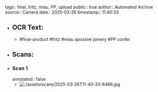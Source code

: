 tags:: final, fritz, miau, PP, upload
public:: true
author:: Automated Archive
source:: Camera
date:: 2025-03-26
timestamp:: 11:40:33

- ## OCR Text:
	- #final-product
	  #fritz
	  #miau
	  apossire
	  joinery
	  #PP
	  confer
- ## Scans:
- ### Scan 1
  annotated:: false
	- ![./assets/scans/2025-03-26T11-40-33-8466.jpg](./assets/scans/2025-03-26T11-40-33-8466.jpg)